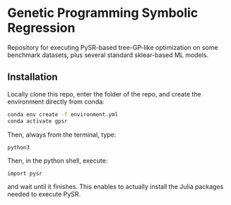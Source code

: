 # Genetic Programming Symbolic Regression

Repository for executing PySR-based tree-GP-like optimization on some benchmark datasets, plus several standard sklear-based ML models.

## Installation

Locally clone this repo, enter the folder of the repo, and create the environment directly from conda:

```sh
conda env create -f environment.yml
conda activate gpsr
```

Then, always from the terminal, type:


```sh
python3
```

Then, in the python shell, execute:

```python3
import pysr
```

and wait until it finishes. This enables to actually install the Julia packages needed to execute PySR.

